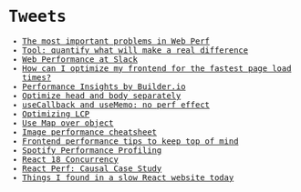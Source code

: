 <samp>

# Tweets

- [The most important problems in Web Perf](https://twitter.com/amilajack/status/1478062246072754179)
- [Tool: quantify what will make a real difference](https://twitter.com/Steve8708/status/1499906268781187077)
- [Web Performance at Slack](https://twitter.com/zeigenvector/status/1448684941663948801)
- [How can I optimize my frontend for the fastest page load times?](https://twitter.com/leeerob/status/1481693352059973632)
- [Performance Insights by Builder.io](https://twitter.com/Steve8708/status/1501584994208153601)
- [Optimize head and body separately](https://twitter.com/csswizardry/status/1504106607721988102)
- [useCallback and useMemo: no perf effect](https://twitter.com/ProvablyFlarnie/status/1504223109439651841)
- [Optimizing LCP](https://twitter.com/Steve8708/status/1508861192890044416)
- [Use Map over object](https://twitter.com/Steve8708/status/1508502291170484224)
- [Image performance cheatsheet](https://twitter.com/Steve8708/status/1506281613746917394)
- [Frontend performance tips to keep top of mind](https://twitter.com/Steve8708/status/1549501457140830208)
- [Spotify Performance Profiling](https://twitter.com/iamakulov/status/1522008502398554113)
- [React 18 Concurrency](https://twitter.com/iamakulov/status/1566716820601466880)
- [React Perf: Causal Case Study](https://twitter.com/iamakulov/status/1600169184360398851)
- [Things I found in a slow React website today](https://twitter.com/nomsternom/status/1601587970792132608)

</samp>

